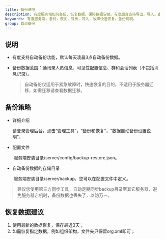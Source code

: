 ```yaml
---
title: 备份说明
description: 有度服务端如何备份、恢复数据，保障数据安装。有度后台支持导出、导入。备份、恢复通讯录、组织架构、会话、群组(固定群)，故障快速恢复。
keywords: 有度服务端，备份，恢复，导出，导入，故障快速恢复，备份说明。
group: 自动备份
---
```


## 说明

- 有度支持自动备份功能，默认每天凌晨3点自动备份数据。

- 备份数据范围：通讯录人员信息、可见性配置信息、群和会话列表（不包括消息记录）。

  > 自动备份仅适用于紧急故障时，快速恢复的目的。不适用于服务器迁移，如需迁移请查看数据迁移。

## 备份策略

- 详细介绍

  ​	请登录管理后台，点击“管理工具”，“备份和恢复”，“数据自动备份设置说明”。

- 配置文件

  ​	服务端安装目录/server/config/backup-restore.json。

- 自动备份数据的存储目录

  ​	服务端安装目录/server/backup，您可以在配置文件中定义。

>建议您使用第三方同步工具，自动定期同步backup目录至其它服务器，避免服务器宕机时，备份数据也丢失了，以防万一。

## 恢复数据建议

1. 使用最新的数据恢复，保存最近3天；
2. 如需恢复指定数据，例如组织架构，文件夹只保留org.xml即可；